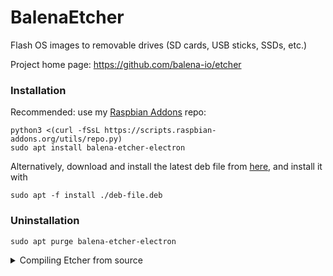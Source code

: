 # BalenaEtcher
Flash OS images to removable drives (SD cards, USB sticks, SSDs, etc.)

Project home page: https://github.com/balena-io/etcher

### Installation
Recommended: use my [Raspbian Addons](https://raspbian-addons.org/) repo:
```
python3 <(curl -fSsL https://scripts.raspbian-addons.org/utils/repo.py)
sudo apt install balena-etcher-electron
```
Alternatively, download and install the latest deb file from [here](https://github.com/Itai-Nelken/Etcher-arm-32-64/releases/latest), and install it with
```
sudo apt -f install ./deb-file.deb
```

### Uninstallation
```
sudo apt purge balena-etcher-electron
```

<details>
<summary> Compiling Etcher from source </summary>
**CAUTION: Don't do this if you don't have any experience with compiling software...**

## Compiling and Packaging

**Build Instructions**
1. Install build dependencies.  
```
sudo apt-get install -y git python gcc g++ ruby-dev make libx11-dev libxkbfile-dev fakeroot rpm libsecret-1-dev jq python2.7-dev python3-pip python-setuptools libudev-dev
sudo gem install fpm --no-document
# install nodesource repo (I found that 16.x works most reliably with newer etcher versions)
curl -fsSL https://deb.nodesource.com/setup_16.x | sudo -E bash -
sudo apt-get install -y nodejs
```

2. Clone Repo and Checkout Release . 
```
git clone --recursive https://github.com/balena-io/etcher
cd etcher
git checkout v1.7.9
```

3. Install Requirements  
```
pip install -r requirements.txt
```

4. If using Debian Buster on a Raspberry Pi 4, this step may be required:
```
# 2gb ram model:
export NODE_OPTIONS="--max-old-space-size=1024"
# 4gb ram model (or higher):
export NODE_OPTIONS="--max-old-space-size=3072"
```
  
5. Setup and install NPM modules
```
make electron-develop
``` 
At this point you should be able to run a test of Etcher with `npm start`.

6. Patch Build Files
  
This step isn't necessary anymore, but feel free to run if you encounter build fails.
```
# disable tiffutil in the Makefile as this is a Mac only app and will cause the build to fail
sed -i 's/tiffutil/#tiffutil/g' Makefile 
# restrict output to .deb package only to save build time (not necessary unless you only want .deb)
sed -i 's/TARGETS="deb rpm appimage"/TARGETS="deb"/g' scripts/resin/electron/build.sh
```

7. Build and Package 
```
# use USE_SYSTEM_FPM="true" to force the use of the installed FPM version
USE_SYSTEM_FPM="true" make electron-build 
```

8. Install Package 
```
#  *.deb package will be in /etcher/dist/*
# filename will depend on which release version was checked out
sudo apt-get install ./dist/balena-etcher-electron_1.5.118+a1558116_armv7l.deb 
```
Note: You can ignore the `chmod: cannot access '/opt/balenaEtcher/chrome-sandbox': No such file or directory` warning. It is caused by the `postinst` file and is only relevant for electron versions 5+.

</details>
